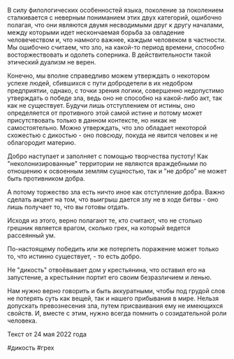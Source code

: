 В силу филологических особенностей языка, поколение за поколением сталкивается с неверным пониманием этих двух категорий, ошибочно полагая, что они являются двумя несводимыми друг к другу началами, между которыми идет нескончаемая борьба за овладение человечеством и, что намного важнее, каждым человеком в частности. Мы ошибочно считаем, что зло, на какой-то период времени, способно восторжествовать и одолеть соперника.
В действительности такой этический дуализм не верен.

Конечно, мы вполне справедливо можем утверждать о некотором успехе людей, сбившихся с пути добродетели в их недобром предприятии, однако, с точки зрения логики, совершенно недопустимо утверждать о победе зла, ведь оно не способно на какой-либо акт, так как не существует. Будучи лишь отступлением от истины, оно определяется от противного этой самой истине и потому может присутствовать только в данном контексте, но никак не самостоятельно. 
Можно утверждать, что зло обладает некоторой схожестью с дикостью - оно повсюду, покуда не явится человек и не облагородит материю.

Добро наступает и заполняет с помощью творчества пустоту! Как "неколонизированные" территории не являются враждебными по отношению к освоенным землям сущностью, так и "не добро" не может быть противником добра.

А потому торжество зла есть ничто иное как отступление добра. Важно сделать акцент на том, что выигрыш дается злу не в ходе битвы - оно лишь получает то, что вы готовы отдать.

Исходя из этого, верно полагают те, кто считают, что не столько грешник является врагом, сколько грех, на который ведется рассеянный ум. 

По-настоящему победить или же потерпеть поражение может только то, что истинно существует, - то есть добро. 

Не "дикость" отвоёвывает дом у крестьянина, что оставил его на запустение, а крестьянин портит его своим безразличием и ленью. 

Нам нужно верно говорить и быть аккуратными, чтобы под грудой слов не потерять суть как вещей, так и нашего прибывания в мире. Нельзя допускать превознесения зла, путем присваивания ему не имеющихся свойств. И, вместе с этим, нужно всегда помнить о созидательной роли человека.

Текст от 24 мая 2022 года

#дикость
#грех